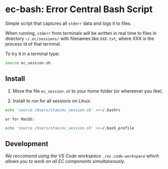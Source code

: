 # ec-bash: Error Central Bash Script

Simple script that captures all `stderr` data and logs it to files.

When running, `stderr` from terminals will be written in real time
to files in directory `~/.ec/sessions/` with filenames like `XXX.txt`,
where XXX is the process id of that terminal.

To try it in a terminal type:

```bash
source ec_session.sh
```

## Install

1. Move the file `ec_session.sh` to your home folder (or whereever you like).

2. Install to run for all sessions on Linux:

```bash
echo 'source /Users/stan/ec_session.sh' >>~/.bashrc
```

    or for MacOS:

```bash
echo 'source /Users/stan/ec_session.sh' >>~/.bash_profile
```

## Development

_We reccomend using the VS Code workspace `./ec.code-workspace` which allows
you to work on all EC components simultaneously._
